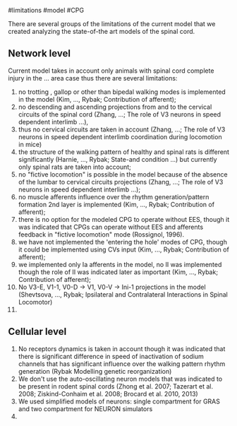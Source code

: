 #limitations 
#model 
#CPG 


There are several groups of the limitations of the current model that we created analyzing the state-of-the art models of the spinal cord.

## Network level 

Current model takes in account only animals with spinal cord complete injury in the ... area case thus there are several limitations: 
1. no trotting , gallop or other than bipedal walking modes is implemented in the model (Kim, ..., Rybak; Contribution of afferent);
2. no descending and ascending projections from and to the cervical circuits of the spinal cord (Zhang, ...; The role of V3 neurons in speed dependent interlimb ...), 
3. thus no cervical circuits are taken in account (Zhang, ...; The role of V3 neurons in speed dependent interlimb coordination during locomotion in mice)
4. the structure of the walking pattern of healthy and spinal rats is different significantly (Harnie, ..., Rybak; State-and condition ...) but currently only spinal rats are taken into account; 
5. no "fictive locomotion" is possible in the model because of the absence of the lumbar to cervical circuits projections (Zhang, ...; The role of V3 neurons in speed dependent interlimb ...); 
6. no muscle afferents influence over the rhythm generation/pattern formation 2nd layer is implemented (Kim, ..., Rybak; Contribution of afferent); 
7. there is no option for the modeled CPG to operate without EES, though it was indicated that CPGs can operate without EES and afferents feedback in "fictive locomotion" mode (Rossignol, 1996).
8. we have not implemented the 'entering the hole' modes of CPG, though it could be implemented using CVs input (Kim, ..., Rybak; Contribution of afferent);
9. we implemented only Ia afferents in the model, no II was implemented though the role of II was indicated later as important (Kim, ..., Rybak; Contribution of afferent);
10. No V3-E, V1-1, V0-D -> V1, V0-V -> Ini-1 projections in the model (Shevtsova, ..., Rybak; Ipsilateral and Contralateral Interactions in Spinal Locomotor)
11. 

## Cellular level
1. No receptors dynamics is taken in account though it was indicated that there is significant difference in speed of inactivation of sodium channels that has significant influence over the walking pattern rhythm generation (Rybak Modelling genetic reorganization)
2. We don't use the auto-oscillating neuron models that was indicated to be present in rodent spinal cords (Zhong et al. 2007; Tazerart et al. 2008; Ziskind-Conhaim et al. 2008; Brocard et al. 2010, 2013)
3. We used simplified models of neurons: single compartment for GRAS and two compartment for NEURON simulators
4. 
 

